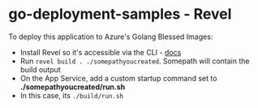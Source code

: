 # go-deployment-samples - Revel

To deploy this application to Azure's Golang Blessed Images:

- Install Revel so it's accessible via the CLI - [docs](https://revel.github.io/tutorial/gettingstarted.html)
- Run `revel build . ./somepathyoucreated`. Somepath will contain the build output
- On the App Service, add a custom startup command set to **./somepathyoucreated/run.sh**
- In this case, its `./build/run.sh`

